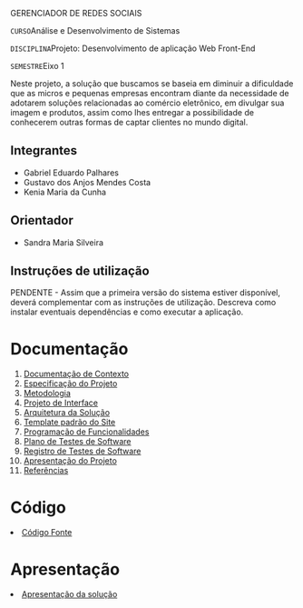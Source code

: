  GERENCIADOR DE REDES SOCIAIS

`CURSO`Análise e Desenvolvimento de Sistemas

`DISCIPLINA`Projeto: Desenvolvimento de aplicação Web Front-End

`SEMESTRE`Eixo 1

Neste projeto, a solução que buscamos se baseia em diminuir a dificuldade que as micros e pequenas empresas encontram diante da necessidade de adotarem soluções relacionadas ao comércio eletrônico, em divulgar sua imagem e produtos, assim como lhes entregar a possibilidade de conhecerem outras formas de captar clientes no mundo digital.

## Integrantes

* Gabriel Eduardo Palhares
* Gustavo dos Anjos Mendes Costa
* Kenia Maria da Cunha

## Orientador

* Sandra Maria Silveira

## Instruções de utilização

PENDENTE - Assim que a primeira versão do sistema estiver disponível, deverá complementar com as instruções de utilização. Descreva como instalar eventuais dependências e como executar a aplicação.

# Documentação

<ol>
<li><a href="docs/01-Documentação de Contexto.md"> Documentação de Contexto</a></li>
<li><a href="docs/02-Especificação do Projeto.md"> Especificação do Projeto</a></li>
<li><a href="docs/03-Metodologia.md"> Metodologia</a></li>
<li><a href="docs/04-Projeto de Interface.md"> Projeto de Interface</a></li>
<li><a href="docs/05-Arquitetura da Solução.md"> Arquitetura da Solução</a></li>
<li><a href="docs/06-Template padrão do Site.md"> Template padrão do Site</a></li>
<li><a href="docs/07-Programação de Funcionalidades.md"> Programação de Funcionalidades</a></li>
<li><a href="docs/08-Plano de Testes de Software.md"> Plano de Testes de Software</a></li>
<li><a href="docs/09-Registro de Testes de Software.md"> Registro de Testes de Software</a></li>
<li><a href="docs/10-Apresentação do Projeto.md"> Apresentação do Projeto</a></li>
<li><a href="docs/11-Referências.md"> Referências</a></li>
</ol>

# Código

<li><a href="src/README.md"> Código Fonte</a></li>

# Apresentação

<li><a href="presentation/README.md"> Apresentação da solução</a></li>
